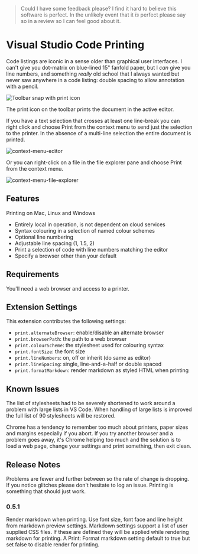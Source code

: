 > Could I have some feedback please? I find it hard to believe this software is perfect. In the unlikely event that it _is_ perfect please say so in a review so I can feel good about it.

# Visual Studio Code Printing

Code listings are iconic in a sense older than graphical user interfaces. I can't give you dot-matrix on blue-lined 15" fanfold paper, but I _can_ give you line numbers, and something _really_ old school that I always wanted but never saw anywhere in a code listing: double spacing to allow annotation with a pencil.

![Toolbar snap with print icon](https://user-images.githubusercontent.com/5498936/53408273-d853d480-3a09-11e9-8936-d37189dce8c5.PNG)

The print icon on the toolbar prints the document in the active editor.

If you have a text selection that crosses at least one line-break you can right click and choose Print from the context menu to send just the selection to the printer. In the absence of a multi-line selection the entire document is printed.

![context-menu-editor](https://user-images.githubusercontent.com/5498936/53408378-05a08280-3a0a-11e9-8e88-0088089e0d07.png)

Or you can right-click on a file in the file explorer pane and choose Print from the context menu.

![context-menu-file-explorer](https://user-images.githubusercontent.com/5498936/53408376-05a08280-3a0a-11e9-9912-31e869db64d5.png)

## Features

Printing on Mac, Linux and Windows
* Entirely local in operation, is not dependent on cloud services 
* Syntax colouring in a selection of named colour schemes
* Optional line numbering
* Adjustable line spacing (1, 1.5, 2)
* Print a selection of code with line numbers matching the editor
* Specify a browser other than your default 

## Requirements

You'll need a web browser and access to a printer.

## Extension Settings

This extension contributes the following settings:

* `print.alternateBrowser`: enable/disable an alternate browser
* `print.browserPath`: the path to a web browser
* `print.colourScheme`: the stylesheet used for colouring syntax
* `print.fontSize`: the font size 
* `print.lineNumbers`: on, off or inherit (do same as editor)
* `print.lineSpacing`: single, line-and-a-half or double spaced
* `print.formatMarkdown`: render markdown as styled HTML when printing

## Known Issues

The list of stylesheets had to be severely shortened to work around a problem with large lists in VS Code. When handling of large lists is improved the full list of 90 stylesheets will be restored.

Chrome has a tendency to remember too much about printers, paper sizes and margins especially if you abort. If you try another browser and a problem goes away, it's Chrome helping too much and the solution is to load a web page, change your settings and print something, then exit clean. 

## Release Notes

Problems are fewer and further between so the rate of change is dropping. If you notice glitches please don't hesitate to log an issue. Printing is something that should just work.

### 0.5.1

Render markdown when printing. Use font size, font face and line height from markdown preview settings. Markdown settings support a list of user supplied CSS files. If these are defined they will be applied while rendering markdown for printing. A Print: Format markdown setting default to true but set false to disable render for printing.
